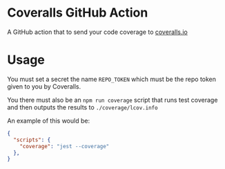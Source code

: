 # Coveralls GitHub Action
A GitHub action that to send your code coverage to [coveralls.io](https://coveralls.io)

# Usage

You must set a secret the name `REPO_TOKEN` which must be the repo token given to you by Coveralls.

You there must also be an `npm run coverage` script that runs test coverage and then outputs the results to `./coverage/lcov.info`

An example of this would be:

```json
{
  "scripts": {
    "coverage": "jest --coverage"
  },
}
```

